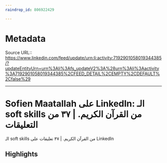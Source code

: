 ```yaml
---
raindrop_id: 806922429

---
```


# Metadata
Source URL:: https://www.linkedin.com/feed/update/urn:li:activity:7192901058019344385/?updateEntityUrn=urn%3Ali%3Afs_updateV2%3A%28urn%3Ali%3Aactivity%3A7192901058019344385%2CFEED_DETAIL%2CEMPTY%2CDEFAULT%2Cfalse%29


---
# Sofien Maatallah على LinkedIn: الـ soft skills من القرآن الكريم. | ٣٧ من التعليقات

الـ soft skills من القرآن الكريم. | ٣٧ تعليقات على LinkedIn

## Highlights
